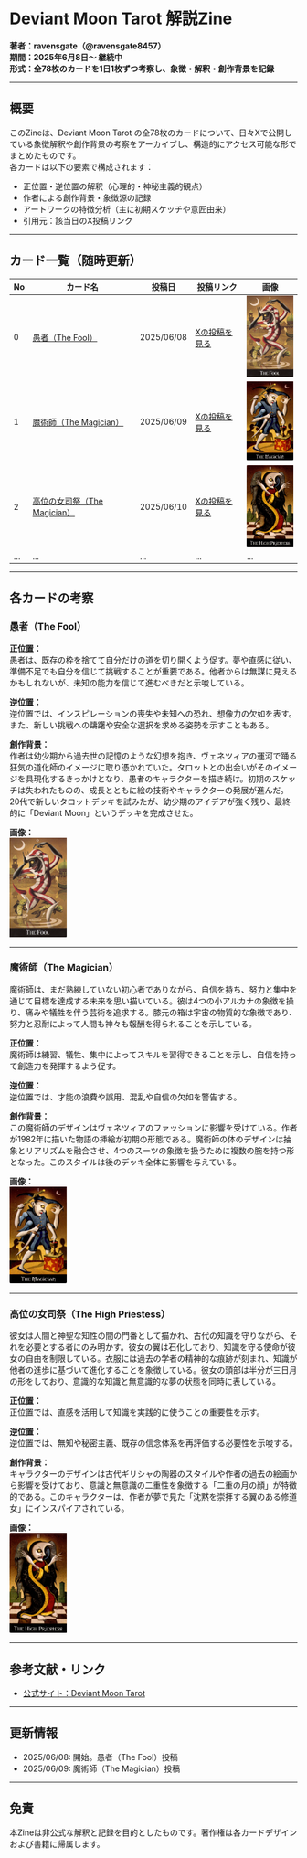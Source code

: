 # Deviant Moon Tarot 解説Zine

**著者：ravensgate（@ravensgate8457）**  
**期間：2025年6月8日〜 継続中**  
**形式：全78枚のカードを1日1枚ずつ考察し、象徴・解釈・創作背景を記録**

---

## 概要

このZineは、Deviant Moon Tarot の全78枚のカードについて、日々Xで公開している象徴解釈や創作背景の考察をアーカイブし、構造的にアクセス可能な形でまとめたものです。  
各カードは以下の要素で構成されます：

- 正位置・逆位置の解釈（心理的・神秘主義的観点）
- 作者による創作背景・象徴源の記録
- アートワークの特徴分析（主に初期スケッチや意匠由来）
- 引用元：該当日のX投稿リンク

---

## カード一覧（随時更新）

| No | カード名 | 投稿日 | 投稿リンク | 画像 |
|----|----------|--------|-------------|------|
| 0  | [愚者（The Fool）](#愚者the-fool) | 2025/06/08 | [Xの投稿を見る](0_Fool.png) | <img src="0_fool_card.jpg" width="100">  |
| 1  | [魔術師（The Magician）](#魔術師the-magician) | 2025/06/09 | [Xの投稿を見る](1_magician2.png) |  <img src="1_magician_card.jpg" width="100">  |
| 2  | [高位の女司祭（The Magician）](#高位の女司祭the-high_priestess) | 2025/06/10 | [Xの投稿を見る](2_high_priestess.png) |  <img src="2_high_priestess_card.jpg" width="100">  |
| …  | ...      | ...    | ...         | ...  |
---

## 各カードの考察

### 愚者（The Fool）

**正位置：**  
愚者は、既存の枠を捨てて自分だけの道を切り開くよう促す。夢や直感に従い、準備不足でも自分を信じて挑戦することが重要である。他者からは無謀に見えるかもしれないが、未知の能力を信じて進むべきだと示唆している。

**逆位置：**  
逆位置では、インスピレーションの喪失や未知への恐れ、想像力の欠如を表す。また、新しい挑戦への躊躇や安全な選択を求める姿勢を示すこともある。

**創作背景：**  
作者は幼少期から過去世の記憶のような幻想を抱き、ヴェネツィアの運河で踊る狂気の道化師のイメージに取り憑かれていた。タロットとの出会いがそのイメージを具現化するきっかけとなり、愚者のキャラクターを描き続け。初期のスケッチは失われたものの、成長とともに絵の技術やキャラクターの発展が進んだ。20代で新しいタロットデッキを試みたが、幼少期のアイデアが強く残り、最終的に「Deviant Moon」というデッキを完成させた。

**画像：**  
<img src="0_fool_card.jpg" width="100">

---

### 魔術師（The Magician）

魔術師は、まだ熟練していない初心者でありながら、自信を持ち、努力と集中を通じて目標を達成する未来を思い描いている。彼は4つの小アルカナの象徴を操り、痛みや犠牲を伴う芸術を追求する。膝元の箱は宇宙の物質的な象徴であり、努力と忍耐によって人間も神々も報酬を得られることを示している。

**正位置：**  
魔術師は練習、犠牲、集中によってスキルを習得できることを示し、自信を持って創造力を発揮するよう促す。

**逆位置：**  
逆位置では、才能の浪費や誤用、混乱や自信の欠如を警告する。

**創作背景：**  
この魔術師のデザインはヴェネツィアのファッションに影響を受けている。作者が1982年に描いた物語の挿絵が初期の形態である。魔術師の体のデザインは抽象とリアリズムを融合させ、4つのスーツの象徴を扱うために複数の腕を持つ形となった。このスタイルは後のデッキ全体に影響を与えている。

**画像：**  
<img src="1_magician_card.jpg" width="100">

---

### 高位の女司祭（The High Priestess）

彼女は人間と神聖な知性の間の門番として描かれ、古代の知識を守りながら、それを必要とする者にのみ明かす。彼女の翼は石化しており、知識を守る使命が彼女の自由を制限している。衣服には過去の学者の精神的な痕跡が刻まれ、知識が他者の進歩に基づいて進化することを象徴している。彼女の頭部は半分が三日月の形をしており、意識的な知識と無意識的な夢の状態を同時に表している。

**正位置：**  
正位置では、直感を活用して知識を実践的に使うことの重要性を示す。

**逆位置：**  
逆位置では、無知や秘密主義、既存の信念体系を再評価する必要性を示唆する。

**創作背景：**  
キャラクターのデザインは古代ギリシャの陶器のスタイルや作者の過去の絵画から影響を受けており、意識と無意識の二重性を象徴する「二重の月の顔」が特徴的である。このキャラクターは、作者が夢で見た「沈黙を崇拝する翼のある修道女」にインスパイアされている。

**画像：**  
<img src="2_high_priestess_card.jpg" width="100">

---

## 参考文献・リンク

- [公式サイト：Deviant Moon Tarot](https://www.deviantmoon.com)

---

## 更新情報

- 2025/06/08: 開始。愚者（The Fool）投稿
- 2025/06/09: 魔術師（The Magician）投稿

---

## 免責

本Zineは非公式な解釈と記録を目的としたものです。著作権は各カードデザインおよび書籍に帰属します。


